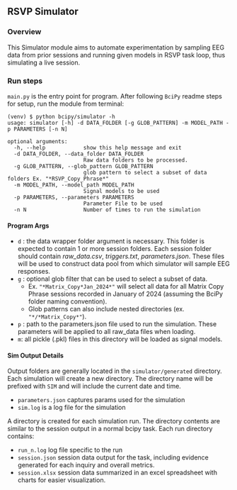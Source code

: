 ## RSVP Simulator

### Overview

This Simulator module aims to automate experimentation by sampling EEG data from prior sessions and running given models in RSVP task loop, thus simulating a live session.

### Run steps

`main.py` is the entry point for program. After following `BciPy` readme steps for setup, run the module from terminal:

```
(venv) $ python bcipy/simulator -h
usage: simulator [-h] -d DATA_FOLDER [-g GLOB_PATTERN] -m MODEL_PATH -p PARAMETERS [-n N]

optional arguments:
  -h, --help            show this help message and exit
  -d DATA_FOLDER, --data_folder DATA_FOLDER
                        Raw data folders to be processed.
  -g GLOB_PATTERN, --glob_pattern GLOB_PATTERN
                        glob pattern to select a subset of data folders Ex. "*RSVP_Copy_Phrase*"
  -m MODEL_PATH, --model_path MODEL_PATH
                        Signal models to be used
  -p PARAMETERS, --parameters PARAMETERS
                        Parameter File to be used
  -n N                  Number of times to run the simulation
```

#### Program Args

- `d` : the data wrapper folder argument is necessary. This folder is expected to contain 1 or more session folders. Each session folder should contain
  _raw_data.csv_, _triggers.txt_, _parameters.json_. These files will be used to construct data pool from which simulator will sample EEG responses. 
- `g` : optional glob filter that can be used to select a subset of data.
  - Ex. `"*Matrix_Copy*Jan_2024*"` will select all data for all Matrix Copy Phrase sessions recorded in January of 2024 (assuming the BciPy folder naming convention).
  - Glob patterns can also include nested directories (ex. `"*/*Matrix_Copy*"`).
- `p` : path to the parameters.json file used to run the simulation. These parameters will be applied to
  all raw_data files when loading.
- `m`: all pickle (.pkl) files in this directory will be loaded as signal models.

#### Sim Output Details

Output folders are generally located in the `simulator/generated` directory. Each simulation will create a new directory. The directory name will be  prefixed with `SIM` and will include the current date and time.

- `parameters.json` captures params used for the simulation
- `sim.log` is a log file for the simulation

A directory is created for each simulation run. The directory contents are similar to the session output in a normal bcipy task. Each run directory contains:

- `run_n.log` log file specific to the run
- `session.json` session data output for the task, including evidence generated for each inquiry and overall metrics.
- `session.xlsx` session data summarized in an excel spreadsheet with charts for easier visualization.
